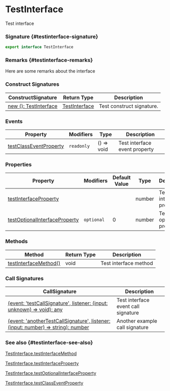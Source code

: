 # TestInterface

Test interface

### Signature {#testinterface-signature}

```typescript
export interface TestInterface
```

### Remarks {#testinterface-remarks}

Here are some remarks about the interface

### Construct Signatures


|  ConstructSignature | Return Type | Description |
|  --- | --- | --- |
|  [new (): TestInterface](docs/simple-suite-test/testinterface-_new_-constructsignature) | [TestInterface](docs/simple-suite-test/testinterface-interface) | Test construct signature. |

### Events


|  Property | Modifiers | Type | Description |
|  --- | --- | --- | --- |
|  [testClassEventProperty](docs/simple-suite-test/testinterface-testclasseventproperty-propertysignature) | <code>readonly</code> | () =&gt; void | Test interface event property |

### Properties


|  Property | Modifiers | Default Value | Type | Description |
|  --- | --- | --- | --- | --- |
|  [testInterfaceProperty](docs/simple-suite-test/testinterface-testinterfaceproperty-propertysignature) |  |  | number | Test interface property |
|  [testOptionalInterfaceProperty](docs/simple-suite-test/testinterface-testoptionalinterfaceproperty-propertysignature) | <code>optional</code> | 0 | number | Test optional property |

### Methods


|  Method | Return Type | Description |
|  --- | --- | --- |
|  [testInterfaceMethod()](docs/simple-suite-test/testinterface-testinterfacemethod-methodsignature) | void | Test interface method |

### Call Signatures


|  CallSignature | Description |
|  --- | --- |
|  [(event: 'testCallSignature', listener: (input: unknown) =&gt; void): any](docs/simple-suite-test/testinterface-_call_-callsignature) | Test interface event call signature |
|  [(event: 'anotherTestCallSignature', listener: (input: number) =&gt; string): number](docs/simple-suite-test/testinterface-_call__1-callsignature) | Another example call signature |

### See also {#testinterface-see-also}

[TestInterface.testInterfaceMethod](docs/simple-suite-test/testinterface-testinterfacemethod-methodsignature)

[TestInterface.testInterfaceProperty](docs/simple-suite-test/testinterface-testinterfaceproperty-propertysignature)

[TestInterface.testOptionalInterfaceProperty](docs/simple-suite-test/testinterface-testoptionalinterfaceproperty-propertysignature)

[TestInterface.testClassEventProperty](docs/simple-suite-test/testinterface-testclasseventproperty-propertysignature)

